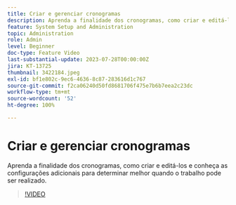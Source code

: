 ```yaml
---
title: Criar e gerenciar cronogramas
description: Aprenda a finalidade dos cronogramas, como criar e editá-los e conheça as configurações adicionais para determinar melhor quando o trabalho pode ser realizado.
feature: System Setup and Administration
topic: Administration
role: Admin
level: Beginner
doc-type: Feature Video
last-substantial-update: 2023-07-28T00:00:00Z
jira: KT-13725
thumbnail: 3422184.jpeg
exl-id: bf1e802c-9ec6-4636-8c87-283616d1c767
source-git-commit: f2ca06240d50fd8681706f475e7b6b7eea2c23dc
workflow-type: tm+mt
source-wordcount: '52'
ht-degree: 100%

---
```


# Criar e gerenciar cronogramas

Aprenda a finalidade dos cronogramas, como criar e editá-los e conheça as configurações adicionais para determinar melhor quando o trabalho pode ser realizado.

>[!VIDEO](https://video.tv.adobe.com/v/3423343/?quality=12&learn=on&enablevpops&captions=por_br)

